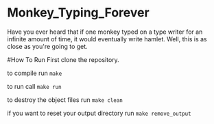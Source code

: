 # Monkey_Typing_Forever
Have you ever heard that if one monkey typed on a type writer for an infinite amount of time, it would eventually write hamlet. Well, this is as close as you're going to get. 


#How To Run
First clone the repository. 

to compile run 
`make`

to run call 
`make run`

to destroy the object files run
`make clean`

if you want to reset your output directory run
`make remove_output`


